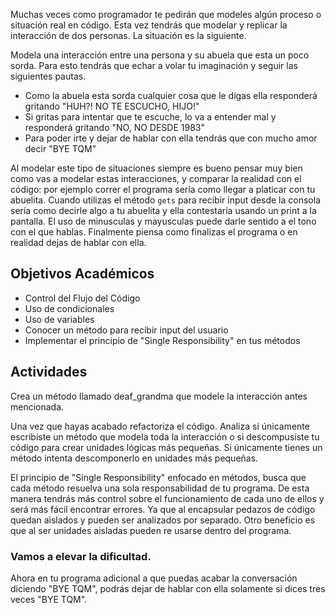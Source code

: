 Muchas veces como programador te pedirán que modeles algún proceso o situación real en código. Esta vez tendrás que modelar y replicar la interacción de dos personas. La situación es la siguiente.


Modela una interacción entre una persona y su abuela que esta un poco sorda. Para esto tendrás que echar a volar tu imaginación y seguir las siguientes pautas.

- Como la abuela esta sorda cualquier cosa que le digas ella responderá gritando "HUH?! NO TE ESCUCHO, HIJO!"
- Si gritas para intentar que te escuche, lo va a entender mal y responderá gritando "NO, NO DESDE 1983"
- Para poder irte y dejar de hablar con ella tendrás que con mucho amor decir "BYE TQM"

Al modelar este tipo de situaciones siempre es bueno pensar muy bien como vas a modelar estas interacciones, y comparar la realidad con el código: por ejemplo correr el programa sería como llegar a platicar con tu abuelita. Cuando utilizas el método `gets` para recibir input desde la consola sería como decirle algo a tu abuelita y ella contestaría usando un print a la pantalla. El uso de minusculas y mayusculas puede darle sentido a el tono con el que hablas. Finalmente piensa como finalizas el programa o en realidad dejas de hablar con ella.

## Objetivos Académicos

- Control del Flujo del Código
- Uso de condicionales
- Uso de variables
- Conocer un método para recibir input del usuario
- Implementar el principio de "Single Responsibility" en tus métodos

## Actividades

Crea un método llamado deaf_grandma que modele la interacción antes mencionada.

Una vez que hayas acabado refactoriza el código. Analiza si únicamente escribiste un método que modela toda la interacción o si descompusiste tu código para crear unidades lógicas más pequeñas. Si únicamente tienes un método intenta descomponerlo en unidades más pequeñas.

El principio de "Single Responsibility" enfocado en métodos, busca que cada método resuelva una sola responsabilidad de tu programa. De esta manera tendrás más control sobre el funcionamiento de cada uno de ellos y será más fácil encontrar errores. Ya que al encapsular pedazos de código quedan aislados y pueden ser analizados por separado. Otro beneficio es que al ser unidades aisladas pueden re usarse dentro del programa.  


### Vamos a elevar la dificultad.

Ahora en tu programa adicional a que puedas acabar la conversación diciendo "BYE TQM", podrás dejar de hablar con ella solamente si dices tres veces "BYE TQM".  
